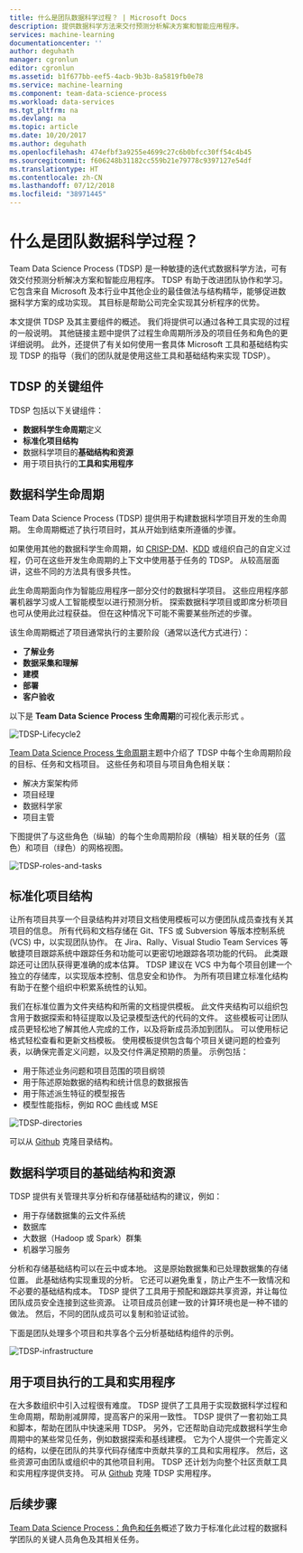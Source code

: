 ```yaml
---
title: 什么是团队数据科学过程？ | Microsoft Docs
description: 提供数据科学方法来交付预测分析解决方案和智能应用程序。
services: machine-learning
documentationcenter: ''
author: deguhath
manager: cgronlun
editor: cgronlun
ms.assetid: b1f677bb-eef5-4acb-9b3b-8a5819fb0e78
ms.service: machine-learning
ms.component: team-data-science-process
ms.workload: data-services
ms.tgt_pltfrm: na
ms.devlang: na
ms.topic: article
ms.date: 10/20/2017
ms.author: deguhath
ms.openlocfilehash: 474efbf3a9255e4699c27c6b0bfcc30ff54c4b45
ms.sourcegitcommit: f606248b31182cc559b21e79778c9397127e54df
ms.translationtype: HT
ms.contentlocale: zh-CN
ms.lasthandoff: 07/12/2018
ms.locfileid: "38971445"
---
```

# <a name="what-is-the-team-data-science-process"></a>什么是团队数据科学过程？

Team Data Science Process (TDSP) 是一种敏捷的迭代式数据科学方法，可有效交付预测分析解决方案和智能应用程序。 TDSP 有助于改进团队协作和学习。 它包含来自 Microsoft 及本行业中其他企业的最佳做法与结构精华，能够促进数据科学方案的成功实现。 其目标是帮助公司完全实现其分析程序的优势。

本文提供 TDSP 及其主要组件的概述。 我们将提供可以通过各种工具实现的过程的一般说明。 其他链接主题中提供了过程生命周期所涉及的项目任务和角色的更详细说明。 此外，还提供了有关如何使用一套具体 Microsoft 工具和基础结构实现 TDSP 的指导（我们的团队就是使用这些工具和基础结构来实现 TDSP）。

## <a name="key-components-of-the-tdsp"></a>TDSP 的关键组件

TDSP 包括以下关键组件：

- **数据科学生命周期**定义
- **标准化项目结构**
- 数据科学项目的**基础结构和资源**
- 用于项目执行的**工具和实用程序**


## <a name="data-science-lifecycle"></a>数据科学生命周期

Team Data Science Process (TDSP) 提供用于构建数据科学项目开发的生命周期。 生命周期概述了执行项目时，其从开始到结束所遵循的步骤。

如果使用其他的数据科学生命周期，如 [CRISP-DM](https://wikipedia.org/wiki/Cross_Industry_Standard_Process_for_Data_Mining)、[KDD](https://wikipedia.org/wiki/Data_mining#Process) 或组织自己的自定义过程，仍可在这些开发生命周期的上下文中使用基于任务的 TDSP。 从较高层面讲，这些不同的方法具有很多共性。 

此生命周期面向作为智能应用程序一部分交付的数据科学项目。 这些应用程序部署机器学习或人工智能模型以进行预测分析。 探索数据科学项目或即席分析项目也可从使用此过程获益。 但在这种情况下可能不需要某些所述的步骤。    

该生命周期概述了项目通常执行的主要阶段（通常以迭代方式进行）：

* **了解业务**
* **数据采集和理解**
* **建模**
* **部署**
* **客户验收**

以下是 **Team Data Science Process 生命周期**的可视化表示形式 。 

![TDSP-Lifecycle2](./media/overview/tdsp-lifecycle2.png) 

[Team Data Science Process 生命周期](lifecycle.md)主题中介绍了 TDSP 中每个生命周期阶段的目标、任务和文档项目。 这些任务和项目与项目角色相关联：

- 解决方案架构师
- 项目经理
- 数据科学家
- 项目主管 

下图提供了与这些角色（纵轴）的每个生命周期阶段（横轴）相关联的任务（蓝色）和项目（绿色）的网格视图。 

![TDSP-roles-and-tasks](./media/overview/tdsp-tasks-by-roles.png)

## <a name="standardized-project-structure"></a>标准化项目结构

让所有项目共享一个目录结构并对项目文档使用模板可以方便团队成员查找有关其项目的信息。 所有代码和文档存储在 Git、TFS 或 Subversion 等版本控制系统 (VCS) 中，以实现团队协作。 在 Jira、Rally、Visual Studio Team Services 等敏捷项目跟踪系统中跟踪任务和功能可以更密切地跟踪各项功能的代码。 此类跟踪还可让团队获得更准确的成本估算。 TDSP 建议在 VCS 中为每个项目创建一个独立的存储库，以实现版本控制、信息安全和协作。 为所有项目建立标准化结构有助于在整个组织中积累系统性的认知。

我们在标准位置为文件夹结构和所需的文档提供模板。 此文件夹结构可以组织包含用于数据探索和特征提取以及记录模型迭代的代码的文件。 这些模板可让团队成员更轻松地了解其他人完成的工作，以及将新成员添加到团队。 可以使用标记格式轻松查看和更新文档模板。 使用模板提供包含每个项目关键问题的检查列表，以确保完善定义问题，以及交付件满足预期的质量。 示例包括：

- 用于陈述业务问题和项目范围的项目纲领
- 用于陈述原始数据的结构和统计信息的数据报告
- 用于陈述派生特征的模型报告
- 模型性能指标，例如 ROC 曲线或 MSE


![TDSP-directories](./media/overview/tdsp-dir-structure.png)

可以从 [Github](https://github.com/Azure/Azure-TDSP-ProjectTemplate) 克隆目录结构。

## <a name="infrastructure-and-resources-for-data-science-projects"></a>数据科学项目的基础结构和资源  

TDSP 提供有关管理共享分析和存储基础结构的建议，例如：

- 用于存储数据集的云文件系统 
- 数据库
- 大数据（Hadoop 或 Spark）群集 
- 机器学习服务 

分析和存储基础结构可以在云中或本地。 这是原始数据集和已处理数据集的存储位置。 此基础结构实现重现的分析。 它还可以避免重复，防止产生不一致情况和不必要的基础结构成本。 TDSP 提供了工具用于预配和跟踪共享资源，并让每位团队成员安全连接到这些资源。 让项目成员创建一致的计算环境也是一种不错的做法。 然后，不同的团队成员可以复制和验证试验。

下面是团队处理多个项目和共享各个云分析基础结构组件的示例。

![TDSP-infrastructure](./media/overview/tdsp-analytics-infra.png)


## <a name="tools-and-utilities-for-project-execution"></a>用于项目执行的工具和实用程序

在大多数组织中引入过程很有难度。 TDSP 提供了工具用于实现数据科学过程和生命周期，帮助削减屏障，提高客户的采用一致性。 TDSP 提供了一套初始工具和脚本，帮助在团队中快速采用 TDSP。 另外，它还帮助自动完成数据科学生命周期中的某些常见任务，例如数据探索和基线建模。 它为个人提供一个完善定义的结构，以便在团队的共享代码存储库中贡献共享的工具和实用程序。 然后，这些资源可由团队或组织中的其他项目利用。 TDSP 还计划为向整个社区贡献工具和实用程序提供支持。 可从 [Github](https://github.com/Azure/Azure-TDSP-Utilities) 克隆 TDSP 实用程序。


## <a name="next-steps"></a>后续步骤

[Team Data Science Process：角色和任务](https://github.com/Azure/Microsoft-TDSP/blob/master/Docs/roles-tasks.md)概述了致力于标准化此过程的数据科学团队的关键人员角色及其相关任务。 
